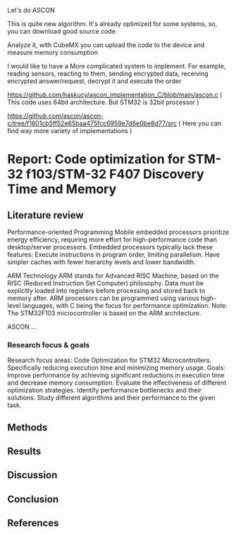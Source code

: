 [what should we do?]:
<info>
Let's do ASCON

This is quite new algorithm. It's already optimized for some systems, so, you can download good source code

Analyze it, with CubeMX you can upload the code to the device and measure memory consumption

I would like to have a More complicated system to implement. For example, reading sensors, reacting to them, sending encrypted data, receiving encrypted answer/request, decrypt it and execute the order

https://github.com/haskucy/ascon_implementation_C/blob/main/ascon.c 
( This code uses 64bit architecture. But STM32 is 32bit processor )

https://github.com/ascon/ascon-c/tree/f1601cb5ff52e65baa475fcc6959e7d6e0be8d77/src 
( Here you can find way more variety of implementations )
</info>


# Report: Code optimization for STM-32 f103/STM-32 F407 Discovery Time and Memory

## Literature review

Performance-oriented Programming
Mobile embedded processors prioritize energy efficiency, requiring more effort for high-performance code than desktop/server processors.
Embedded processors typically lack these features:
Execute instructions in program order, limiting parallelism.
Have simpler caches with fewer hierarchy levels and lower bandwidth.

ARM Technology
ARM stands for Advanced RISC Machine, based on the RISC (Reduced Instruction Set Computer) philosophy.
Data must be explicitly loaded into registers before processing and stored back to memory after.
ARM processors can be programmed using various high-level languages, with C being the focus for performance optimization.
Note: The STM32F103 microcontroller is based on the ARM architecture.

ASCON
<about>
...
</about>


### Research focus & goals

Research focus areas:
Code Optimization for STM32 Microcontrollers. Specifically reducing execution time and minimizing memory usage.
Goals:
Improve performance by achieving significant reductions in execution time and decrease memory consumption.
Evaluate the effectiveness of different optimization strategies.
Identify performance bottlenecks and their solutions.
Study different algorithms and their performance to the given task.



## Methods

## Results

## Discussion

## Conclusion

## References